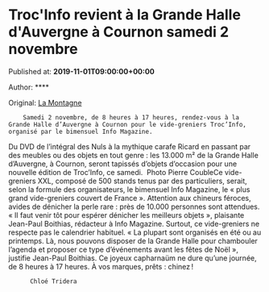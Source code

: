 
# Troc'Info revient à la Grande Halle d'Auvergne à Cournon samedi 2 novembre

Published at: **2019-11-01T09:00:00+00:00**

Author: ****

Original: [La Montagne](https://www.lamontagne.fr/clermont-ferrand-63000/loisirs/troc-info-revient-a-la-grande-halle-d-auvergne-a-cournon-samedi-2-novembre_13675478/)


        Samedi 2 novembre, de 8 heures à 17 heures, rendez-vous à la Grande Halle d’Auvergne à Cournon pour le vide-greniers Troc’Info, organisé par le bimensuel Info Magazine.
      
Du DVD de l’intégral des Nuls à la mythique carafe Ricard en passant par des meubles ou des objets en tout genre : les 13.000 m² de la Grande Halle d’Auvergne, à Cournon, seront tapissés d’objets d’occasion pour une nouvelle édition de Troc’Info, ce samedi. 
Photo Pierre CoubleCe vide-greniers XXL, composé de 500 stands tenus par des particuliers, serait, selon la formule des organisateurs, le bimensuel Info Magazine, le « plus grand vide-greniers couvert de France ».
Attention aux chineurs féroces, avides de dénicher la perle rare : près de 10.000 personnes sont attendues. « Il faut venir tôt pour espérer dénicher les meilleurs objets », plaisante Jean-Paul Boithias, rédacteur à Info Magazine. Surtout, ce vide-greniers ne respecte pas le calendrier habituel.
« La plupart sont organisés en été ou au printemps. Là, nous pouvons disposer de la Grande Halle pour chambouler l’agenda et proposer ce type d’événements avant les fêtes de Noël », justifie Jean-Paul Boithias.
Ce joyeux capharnaüm ne dure qu’une journée, de 8 heures à 17 heures. À vos marques, prêts : chinez !

        
          Chloé Tridera
        
      
